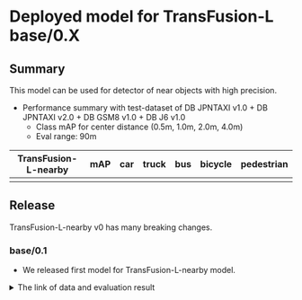 # Deployed model for TransFusion-L base/0.X
## Summary

This model can be used for detector of near objects with high precision.

- Performance summary with test-dataset of DB JPNTAXI v1.0 + DB JPNTAXI v2.0 + DB GSM8 v1.0 + DB J6 v1.0
  - Class mAP for center distance (0.5m, 1.0m, 2.0m, 4.0m)
  - Eval range: 90m

| TransFusion-L-nearby | mAP | car | truck | bus | bicycle | pedestrian |
| -------------------- | --- | --- | ----- | --- | ------- | ---------- |
|                      |     |     |       |     |         |            |

## Release

TransFusion-L-nearby v0 has many breaking changes.

### base/0.1

- We released first model for TransFusion-L-nearby model.

<details>
<summary> The link of data and evaluation result </summary>

- Main parameter
  - range = 51.2m
  - voxel_size = [0.2, 0.2, 10]
  - grid_size = [512, 512, 1]
- model
  - Training dataset: DB JPNTAXI v1.0 + DB JPNTAXI v2.0
  - Eval dataset: DB JPNTAXI v1.0 + DB JPNTAXI v2.0
  - [Config file path](https://github.com/tier4/autoware-ml/blob/3df40a10310dff2d12e4590e26f81017e002a2a0/projects/TransFusion/configs/t4dataset/transfusion_lidar_pillar_second_secfpn_1xb1-cyclic-20e_t4xx1_50m_512grid.py)
  - Deployed ROS parameter file [[AWF model resistry]](https://awf.ml.dev.web.auto/perception/models/transfusion/t4xx1_50m/v1/transfusion_ml_package.param.yaml) [[model-zoo]](https://download.autoware-ml-model-zoo.tier4.jp/autoware-ml/models/transfusion/transfusion-l-nearby/t4base/v0.1/transfusion.param.yaml)
  - Deployed ROS param file for remap [[model-zoo]](https://download.autoware-ml-model-zoo.tier4.jp/autoware-ml/models/transfusion/transfusion-l-nearby/t4base/v0.1/detection_class_remapper.param.yaml)
  - Deployed onnx model [[AWF model resistry]](https://awf.ml.dev.web.auto/perception/models/transfusion/t4xx1_50m/v1/transfusion.onnx) [[model-zoo]](https://download.autoware-ml-model-zoo.tier4.jp/autoware-ml/models/transfusion/transfusion-l-nearby/t4base/v0.1/transfusion.param.yaml)
  - Training results [[AWF model resistry]](https://awf.ml.dev.web.auto/perception/models/transfusion/t4xx1_50m/v1/logs.zip)
  - Training results [model-zoo]
    - [logs.zip](https://download.autoware-ml-model-zoo.tier4.jp/autoware-ml/models/transfusion/transfusion-l-nearby/t4base/v0.1/log.zip)
    - [checkpoint_best.pth](https://download.autoware-ml-model-zoo.tier4.jp/autoware-ml/models/transfusion/transfusion-l-nearby/t4base/v0.1/epoch_43.pth)
    - [config.py](https://download.autoware-ml-model-zoo.tier4.jp/autoware-ml/models/transfusion/transfusion-l-nearby/t4base/v0.1/transfusion_lidar_pillar_second_secfpn_1xb1-cyclic-20e_t4xx1_50m_512grid.py)
  - train time: RTX3090 * 1 * 7 days
  - Total mAP to test dataset (eval range = 50m): 0.751

| class_name | mAP  | AP@0.5m | AP@1.0m | AP@2.0m | AP@4.0m |
| ---------- | ---- | ------- | ------- | ------- | ------- |
| car        | 87.2 | 70.1    | 89.0    | 94.3    | 95.6    |
| truck      | 70.7 | 39.8    | 70.9    | 82.6    | 89.4    |
| bus        | 84.7 | 64.9    | 87.6    | 93.1    | 93.1    |
| bicycle    | 67.9 | 63.1    | 69.4    | 69.6    | 69.6    |
| pedestrian | 64.9 | 57.0    | 62.6    | 68.1    | 71.9    |

</details>
